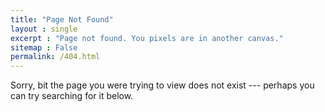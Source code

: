 ```yaml
---
title: "Page Not Found"
layout : single 
excerpt : "Page not found. You pixels are in another canvas."
sitemap : False
permalink: /404.html
---
```


Sorry, bit the page you were trying to view does not exist 
--- perhaps you can try searching for it below.


<script type="text/javascript">
  var GOOG_FIXURL_LANG = 'en';
  var GOOG_FIXURL_SITE = '{{ site.url }}'
</script>
<script type="text/javascript"
  src="//linkhelp.clients.google.com/tbproxy/lh/wm/fixurl.js">
</script>
